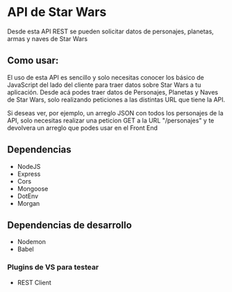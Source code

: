 # API de Star Wars

<p>Desde esta API REST se pueden solicitar datos de personajes, planetas, armas y naves de Star Wars</p>

## Como usar:

<p>El uso de esta API es sencillo y solo necesitas conocer los básico de JavaScript del lado del cliente para traer datos
sobre Star Wars a tu aplicación. Desde acá podes traer datos de Personajes, Planetas y Naves de Star Wars, solo realizando peticiones
a las distintas URL que tiene la API.</p>

<p>Si deseas ver, por ejemplo, un arreglo JSON con todos los personajes de la API, solo necesitas realizar una peticion GET a la URL "/personajes" y 
te devolvera un arreglo que podes usar en el Front End</p>



## Dependencias

<ul>
    <li>NodeJS</li>
    <li>Express</li>
    <li>Cors</li>
    <li>Mongoose</li>
    <li>DotEnv</li>
    <li>Morgan</li>
</ul>

## Dependencias de desarrollo
<ul>
    <li>Nodemon</li>
    <li>Babel</li>
</ul>

### Plugins de VS para testear
<ul>
    <li>REST Client</li>
</ul>
